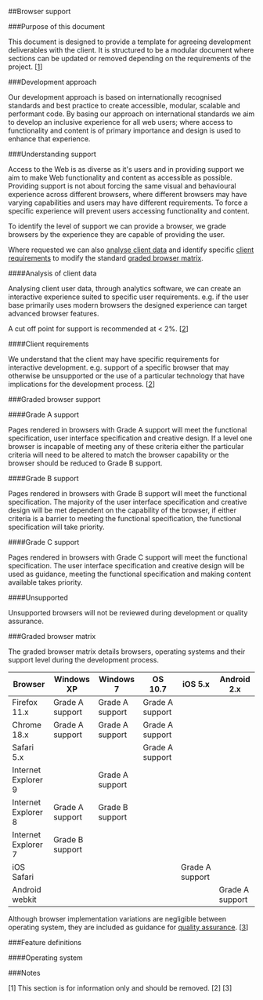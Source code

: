 ##Browser support

###Purpose of this document

This document is designed to provide a template for agreeing development deliverables with the client. It is structured to be a modular document where sections can be updated or removed depending on the requirements of the project. [[1](#note-1)]

###Development approach

Our development approach is based on internationally recognised standards and best practice to create accessible, modular, scalable and performant code. By basing our approach on international standards we aim to develop an inclusive experience for all web users; where access to functionality and content is of primary importance and design is used to enhance that experience.

###Understanding support

Access to the Web is as diverse as it's users and in providing support we aim to make Web functionality and content as accessible as possible. Providing support is not about forcing the same visual and behavioural experience across different browsers, where different browsers may have varying capabilities and users may have different requirements. To force a specific experience will prevent users accessing functionality and content.

To identify the level of support we can provide a browser, we grade browsers by the experience they are capable of providing the user.

Where requested we can also [analyse client data](#client-data) and identify specific [client requirements](#client-requirements) to modify the standard [graded browser matrix](#graded-browser-matrix).

####Analysis of client data

Analysing client user data, through analytics software, we can create an interactive experience suited to specific user requirements. e.g. if the user base primarily uses modern browsers the designed experience can target advanced browser features.

A cut off point for support is recommended at &lt; 2%. [[2](#note-2)]

####Client requirements

We understand that the client may have specific requirements for interactive development. e.g. support of a specific browser that may otherwise be unsupported or the use of a particular technology that have implications for the development process. [[2](#note-2)]

###Graded browser support

####Grade A support

Pages rendered in browsers with Grade A support will meet the functional specification, user interface specification and creative design. If a level one browser is incapable of meeting any of these criteria either the particular criteria will need to be altered to match the browser capability or the browser should be reduced to Grade B support.

####Grade B support

Pages rendered in browsers with Grade B support will meet the functional specification. The majority of the user interface specification and creative design will be met dependent on the capability of the browser, if either criteria is a barrier to meeting the functional specification, the functional specification will take priority.

####Grade C support

Pages rendered in browsers with Grade C support will meet the functional specification. The user interface specification and creative design will be used as guidance, meeting the functional specification and making content available takes priority.

####Unsupported

Unsupported browsers will not be reviewed during development or quality assurance.

###Graded browser matrix

The graded browser matrix details browsers, operating systems and their support level during the development process.

| Browser             |  Windows XP      |  Windows 7      | OS 10.7         | iOS 5.x         | Android 2.x     |
|-------------------- | ---------------- | --------------- | --------------- | --------------- | ----------------| 
| Firefox 11.x        |  Grade A support | Grade A support | Grade A support |                 |                 |
| Chrome 18.x         |  Grade A support | Grade A support | Grade A support |                 |                 |
| Safari 5.x          |                  |                 | Grade A support |                 |                 |
| Internet Explorer 9 |                  | Grade A support |                 |                 |                 |
| Internet Explorer 8 | Grade A support  | Grade B support |                 |                 |                 |
| Internet Explorer 7 | Grade B support  |                 |                 |                 |                 |
| iOS Safari          |                  |                 |                 | Grade A support |                 |
| Android webkit      |                  |                 |                 |                 | Grade A support | 


Although browser implementation variations are negligible between operating system, they are included as guidance for [quality assurance](#quality-assurance). [[3](#note-3)]

###Feature definitions

####Operating system



###Notes

[<a name="note-1">1</a>] This section is for information only and should be removed.
[<a name="note-2">2</a>] 
[<a name="note-3">3</a>]  







